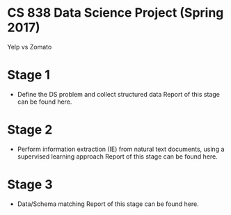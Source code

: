# CS 838 Data Science Project (Spring 2017)
Yelp vs Zomato

# Stage 1
- Define the DS problem and collect structured data
Report of this stage can be found here.

# Stage 2 
- Perform information extraction (IE) from natural text documents, using a supervised learning approach
Report of this stage can be found here.

# Stage 3 
- Data/Schema matching
Report of this stage can be found here.
